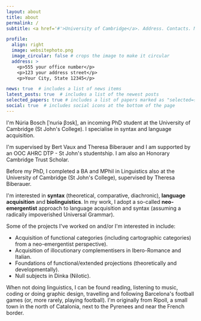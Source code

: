 ```yaml
---
layout: about
title: about
permalink: /
subtitle: <a href='#'>University of Cambridge</a>. Address. Contacts. Moto. Etc.

profile:
  align: right
  image: websitephoto.png
  image_circular: false # crops the image to make it circular
  address: >
    <p>555 your office number</p>
    <p>123 your address street</p>
    <p>Your City, State 12345</p>

news: true  # includes a list of news items
latest_posts: true  # includes a list of the newest posts
selected_papers: true # includes a list of papers marked as "selected={true}"
social: true  # includes social icons at the bottom of the page
---
```


I'm Núria Bosch [ˈnuɾiə βɔsk], an incoming PhD student at the University of Cambridge (St John's College). I specialise in syntax and language acquisition.

I'm supervised by Bert Vaux and Theresa Biberauer and I am supported by an OOC AHRC DTP - St John's studentship. I am also an Honorary Cambridge Trust Scholar.

Before my PhD, I completed a BA and MPhil in Linguistics also at the University of Cambridge (St John's College), supervised by Theresa Biberauer.

I'm interested in **syntax** (theoretical, comparative, diachronic), **language acquisition** and **biolinguistics**. In my work, I adopt a so-called **neo-emergentist** approach to language acquisition and syntax (assuming a radically impoverished Universal Grammar).

Some of the projects I've worked on and/or I'm interested in include:

- Acquisition of functional categories (including cartographic categories) from a neo-emergentist perspective).
- Acquisition of illocutionary complementisers in Ibero-Romance and Italian.
- Foundations of functional/extended projections (theoretically and developmentally).
- Null subjects in Dinka (Nilotic).

When not doing linguistics, I can be found reading, listening to music, coding or doing graphic design, travelling and following Barcelona's football games (or, more rarely, playing football). I'm originally from Ripoll, a small town in the north of Catalonia, next to the Pyrenees and near the French border.
